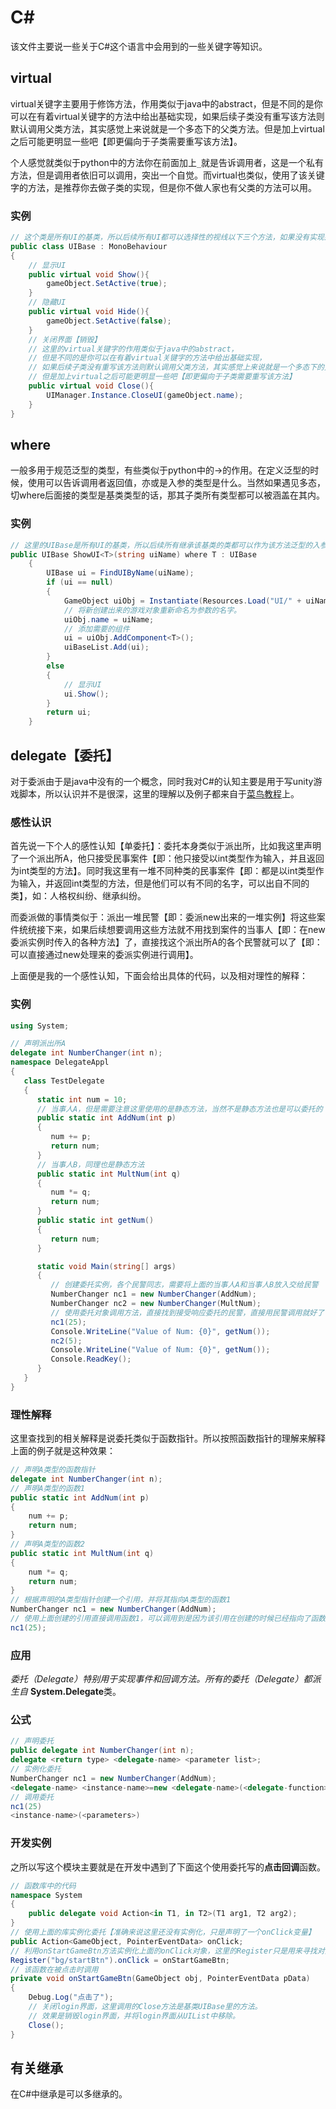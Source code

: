 # C#

该文件主要说一些关于C#这个语言中会用到的一些关键字等知识。

## virtual

​	virtual关键字主要用于修饰方法，作用类似于java中的abstract，但是不同的是你可以在有着virtual关键字的方法中给出基础实现，如果后续子类没有重写该方法则默认调用父类方法，其实感觉上来说就是一个多态下的父类方法。但是加上virtual之后可能更明显一些吧【即更偏向于子类需要重写该方法】。

​	个人感觉就类似于python中的方法你在前面加上`_`就是告诉调用者，这是一个私有方法，但是调用者依旧可以调用，突出一个自觉。而virtual也类似，使用了该关键字的方法，是推荐你去做子类的实现，但是你不做人家也有父类的方法可以用。

### 实例

```C#
// 这个类是所有UI的基类，所以后续所有UI都可以选择性的视线以下三个方法，如果没有实现那么就调用下面已经实现了的方法。
public class UIBase : MonoBehaviour
{
    // 显示UI
    public virtual void Show(){
        gameObject.SetActive(true);
    }
    // 隐藏UI
    public virtual void Hide(){
        gameObject.SetActive(false);
    }
    // 关闭界面【销毁】
    // 这里的virtual关键字的作用类似于java中的abstract，
    // 但是不同的是你可以在有着virtual关键字的方法中给出基础实现，
    // 如果后续子类没有重写该方法则默认调用父类方法，其实感觉上来说就是一个多态下的父类方法
    // 但是加上virtual之后可能更明显一些吧【即更偏向于子类需要重写该方法】
    public virtual void Close(){
        UIManager.Instance.CloseUI(gameObject.name);
    }
}
```



## where

​	一般多用于规范泛型的类型，有些类似于python中的->的作用。在定义泛型的时候，使用可以告诉调用者返回值，亦或是入参的类型是什么。当然如果遇见多态，切where后面接的类型是基类类型的话，那其子类所有类型都可以被涵盖在其内。

### 实例

```c#
// 这里的UIBase是所有UI的基类，所以后续所有继承该基类的类都可以作为该方法泛型的入参类型。
public UIBase ShowUI<T>(string uiName) where T : UIBase
    {
        UIBase ui = FindUIByName(uiName);
        if (ui == null)
        {
            GameObject uiObj = Instantiate(Resources.Load("UI/" + uiName), canvasTf) as GameObject;
            // 将新创建出来的游戏对象重新命名为参数的名字。
            uiObj.name = uiName;
            // 添加需要的组件
            ui = uiObj.AddComponent<T>();
            uiBaseList.Add(ui);
        }
        else
        {
            // 显示UI
            ui.Show();
        }
        return ui;
    }
```

## delegate【委托】

​	对于委派由于是java中没有的一个概念，同时我对C#的认知主要是用于写unity游戏脚本，所以认识并不是很深，这里的理解以及例子都来自于[菜鸟教程](https://www.runoob.com/csharp/csharp-delegate.html)上。

### 感性认识

​	首先说一下个人的感性认知【单委托】：委托本身类似于派出所，比如我这里声明了一个派出所A，他只接受民事案件【即：他只接受以int类型作为输入，并且返回为int类型的方法】。同时我这里有一堆不同种类的民事案件【即：都是以int类型作为输入，并返回int类型的方法，但是他们可以有不同的名字，可以出自不同的类】，如：人格权纠纷、继承纠纷。

​	而委派做的事情类似于：派出一堆民警【即：委派new出来的一堆实例】将这些案件统统接下来，如果后续想要调用这些方法就不用找到案件的当事人【即：在new委派实例时传入的各种方法】了，直接找这个派出所A的各个民警就可以了【即：可以直接通过new处理来的委派实例进行调用】。

上面便是我的一个感性认知，下面会给出具体的代码，以及相对理性的解释：

### 实例

```C#
using System;

// 声明派出所A
delegate int NumberChanger(int n);
namespace DelegateAppl
{
   class TestDelegate
   {
      static int num = 10;
      // 当事人A，但是需要注意这里使用的是静态方法，当然不是静态方法也是可以委托的
      public static int AddNum(int p)
      {
         num += p;
         return num;
      }
      // 当事人B，同理也是静态方法
      public static int MultNum(int q)
      {
         num *= q;
         return num;
      }
      public static int getNum()
      {
         return num;
      }

      static void Main(string[] args)
      {
         // 创建委托实例，各个民警同志，需要将上面的当事人A和当事人B放入交给民警
         NumberChanger nc1 = new NumberChanger(AddNum);
         NumberChanger nc2 = new NumberChanger(MultNum);
         // 使用委托对象调用方法，直接找到接受响应委托的民警，直接用民警调用就好了
         nc1(25);
         Console.WriteLine("Value of Num: {0}", getNum());
         nc2(5);
         Console.WriteLine("Value of Num: {0}", getNum());
         Console.ReadKey();
      }
   }
}
```

### 理性解释

​	这里查找到的相关解释是说委托类似于函数指针。所以按照函数指针的理解来解释上面的例子就是这种效果：

```C#
// 声明A类型的函数指针
delegate int NumberChanger(int n);
// 声明A类型的函数1
public static int AddNum(int p)
{
    num += p;
    return num;
}
// 声明A类型的函数2
public static int MultNum(int q)
{
    num *= q;
    return num;
}
// 根据声明的A类型指针创建一个引用，并将其指向A类型的函数1
NumberChanger nc1 = new NumberChanger(AddNum);
// 使用上面创建的引用直接调用函数1，可以调用到是因为该引用在创建的时候已经指向了函数1
nc1(25);
```

### 应用

*委托（Delegate）特别用于实现事件和回调方法。所有的委托（Delegate）都派生自* **System.Delegate**类。

### 公式

```C#
// 声明委托
public delegate int NumberChanger(int n);
delegate <return type> <delegate-name> <parameter list>;
// 实例化委托
NumberChanger nc1 = new NumberChanger(AddNum);
<delegate-name> <instance-name>=new <delegate-name>(<delegate-function>);
// 调用委托
nc1(25)
<instance-name>(<parameters>)
```

### 开发实例

​	之所以写这个模块主要就是在开发中遇到了下面这个使用委托写的**点击回调**函数。

```C#
// 函数库中的代码
namespace System
{
    public delegate void Action<in T1, in T2>(T1 arg1, T2 arg2);
}
// 使用上面的库实例化委托【准确来说这里还没有实例化，只是声明了一个onClick变量】
public Action<GameObject, PointerEventData> onClick;
// 利用onStartGameBtn方法实例化上面的onClick对象，这里的Register只是用来寻找对象并添加组件与委派无关。
Register("bg/startBtn").onClick = onStartGameBtn;
// 该函数在被点击时调用
private void onStartGameBtn(GameObject obj, PointerEventData pData)
{
    Debug.Log("点击了");
    // 关闭login界面，这里调用的Close方法是基类UIBase里的方法。
    // 效果是销毁login界面，并将login界面从UIList中移除。
    Close();
}
```

## 有关继承

在C#中继承是可以多继承的。

